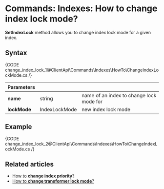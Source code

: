 # Commands: Indexes: How to change index lock mode?

**SetIndexLock** method allows you to change index lock mode for a given index.

## Syntax

{CODE change_index_lock_1@ClientApi\Commands\Indexes\HowTo\ChangeIndexLockMode.cs /}

| Parameters | | |
| ------------- | ------------- | ----- |
| **name** | string | name of an index to change lock mode for |
| **lockMode** | IndexLockMode | new index lock mode |

## Example

{CODE change_index_lock_2@ClientApi\Commands\Indexes\HowTo\ChangeIndexLockMode.cs /}

## Related articles

- [How to **change index priority**?](../../../../client-api/commands/indexes/how-to/change-index-priority)  
- [How to **change transformer lock mode**?](../../../../client-api/commands/transformers/how-to/change-transformer-lock-mode)  
